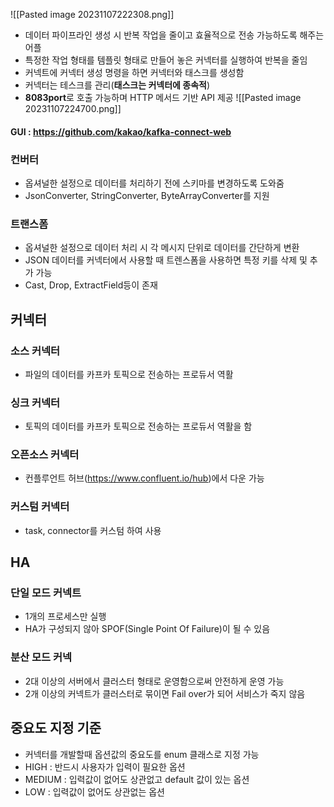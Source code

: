 
![[Pasted image 20231107222308.png]]
- 데이터 파이프라인 생성 시 반복 작업을 줄이고 효율적으로 전송 가능하도록 해주는 어플
- 특정한 작업 형태를 템플릿 형태로 만들어 놓은 커넥터를 실행하여 반복을 줄임 
- 커넥트에 커넥터 생성 명령을 하면 커넥터와 태스크를 생성함
- 커넥터는 테스크를 관리(**태스크는 커넥터에 종속적**)
- **8083port**로 호출 가능하며 HTTP 메서드 기반 API 제공
![[Pasted image 20231107224700.png]]

#### GUI : https://github.com/kakao/kafka-connect-web

### 컨버터 
- 옵셔널한 설정으로 데이터를 처리하기 전에 스키마를 변경하도록 도와줌
- JsonConverter, StringConverter, ByteArrayConverter를 지원

### 트랜스폼
- 옵셔널한 설정으로 데이터 처리 시 각 메시지 단위로 데이터를 간단하게 변환
- JSON 데이터를 커넥터에서 사용할 때 트렌스폼을 사용하면 특정 키를 삭제 및 추가 가능
- Cast, Drop, ExtractField등이 존재

## 커넥터
### 소스 커넥터
- 파일의 데이터를 카프카 토픽으로 전송하는 프로듀서 역활

### 싱크 커넥터
- 토픽의 데이터를 카프카 토픽으로 전송하는 프로듀서 역활을 함

### 오픈소스 커넥터
- 컨플루언트 허브(https://www.confluent.io/hub)에서 다운 가능 

### 커스텀 커넥터
- task, connector를 커스텀 하여 사용

## HA
### 단일 모드 커넥트
- 1개의 프로세스만 실행 
- HA가 구성되지 않아 SPOF(Single Point Of Failure)이 될 수 있음

### 분산 모드 커넥
- 2대 이상의 서버에서 클러스터 형태로 운영함으로써 안전하게 운영 가능
- 2개 이상의 커넥트가 클러스터로 묶이면 Fail over가 되어 서비스가 죽지 않음


## 중요도 지정 기준
- 커넥터를 개발할때 옵션값의 중요도를 enum 클래스로 지정 가능
- HIGH : 반드시 사용자가 입력이 필요한 옵션
- MEDIUM : 입력값이 없어도 상관없고 default 값이 있는 옵션
- LOW : 입력값이 없어도 상관없는 옵션
